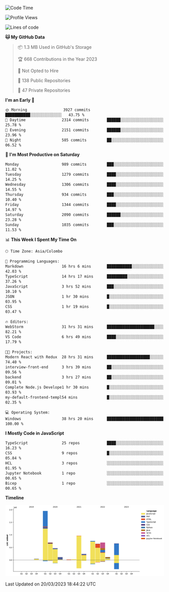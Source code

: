 
<!--START_SECTION:waka-->
![Code Time](http://img.shields.io/badge/Code%20Time-978%20hrs%2033%20mins-blue)

![Profile Views](http://img.shields.io/badge/Profile%20Views-0-blue)

![Lines of code](https://img.shields.io/badge/From%20Hello%20World%20I%27ve%20Written-7.7%20million%20lines%20of%20code-blue)

**🐱 My GitHub Data** 

> 📦 1.3 MB Used in GitHub's Storage 
 > 
> 🏆 668 Contributions in the Year 2023
 > 
> 🚫 Not Opted to Hire
 > 
> 📜 138 Public Repositories 
 > 
> 🔑 47 Private Repositories 
 > 
**I'm an Early 🐤** 

```text
🌞 Morning                3927 commits        ███████████░░░░░░░░░░░░░░   43.75 % 
🌆 Daytime                2314 commits        ██████░░░░░░░░░░░░░░░░░░░   25.78 % 
🌃 Evening                2151 commits        ██████░░░░░░░░░░░░░░░░░░░   23.96 % 
🌙 Night                  585 commits         ██░░░░░░░░░░░░░░░░░░░░░░░   06.52 % 
```
📅 **I'm Most Productive on Saturday** 

```text
Monday                   989 commits         ███░░░░░░░░░░░░░░░░░░░░░░   11.02 % 
Tuesday                  1279 commits        ████░░░░░░░░░░░░░░░░░░░░░   14.25 % 
Wednesday                1306 commits        ████░░░░░░░░░░░░░░░░░░░░░   14.55 % 
Thursday                 934 commits         ███░░░░░░░░░░░░░░░░░░░░░░   10.40 % 
Friday                   1344 commits        ████░░░░░░░░░░░░░░░░░░░░░   14.97 % 
Saturday                 2090 commits        ██████░░░░░░░░░░░░░░░░░░░   23.28 % 
Sunday                   1035 commits        ███░░░░░░░░░░░░░░░░░░░░░░   11.53 % 
```


📊 **This Week I Spent My Time On** 

```text
🕑︎ Time Zone: Asia/Colombo

💬 Programming Languages: 
Markdown                 16 hrs 6 mins       ███████████░░░░░░░░░░░░░░   42.03 % 
TypeScript               14 hrs 17 mins      █████████░░░░░░░░░░░░░░░░   37.26 % 
JavaScript               3 hrs 52 mins       ███░░░░░░░░░░░░░░░░░░░░░░   10.10 % 
JSON                     1 hr 30 mins        █░░░░░░░░░░░░░░░░░░░░░░░░   03.95 % 
CSS                      1 hr 19 mins        █░░░░░░░░░░░░░░░░░░░░░░░░   03.47 % 

🔥 Editors: 
WebStorm                 31 hrs 31 mins      █████████████████████░░░░   82.21 % 
VS Code                  6 hrs 49 mins       ████░░░░░░░░░░░░░░░░░░░░░   17.79 % 

🐱‍💻 Projects: 
Modern React with Redux  28 hrs 31 mins      ███████████████████░░░░░░   74.40 % 
interview-front-end      3 hrs 39 mins       ██░░░░░░░░░░░░░░░░░░░░░░░   09.56 % 
backend                  3 hrs 27 mins       ██░░░░░░░░░░░░░░░░░░░░░░░   09.01 % 
Complete Node.js Develope1 hr 30 mins        █░░░░░░░░░░░░░░░░░░░░░░░░   03.93 % 
my-default-frontend-templ54 mins             █░░░░░░░░░░░░░░░░░░░░░░░░   02.35 % 

💻 Operating System: 
Windows                  38 hrs 20 mins      █████████████████████████   100.00 % 
```

**I Mostly Code in JavaScript** 

```text
TypeScript               25 repos            ████░░░░░░░░░░░░░░░░░░░░░   16.23 % 
CSS                      9 repos             █░░░░░░░░░░░░░░░░░░░░░░░░   05.84 % 
HCL                      3 repos             ░░░░░░░░░░░░░░░░░░░░░░░░░   01.95 % 
Jupyter Notebook         1 repo              ░░░░░░░░░░░░░░░░░░░░░░░░░   00.65 % 
Bicep                    1 repo              ░░░░░░░░░░░░░░░░░░░░░░░░░   00.65 % 
```



**Timeline**

![Lines of Code chart](https://raw.githubusercontent.com/ccweerasinghe1994/ccweerasinghe1994/master/assets/bar_graph.png)


 Last Updated on 20/03/2023 18:44:22 UTC
<!--END_SECTION:waka-->
